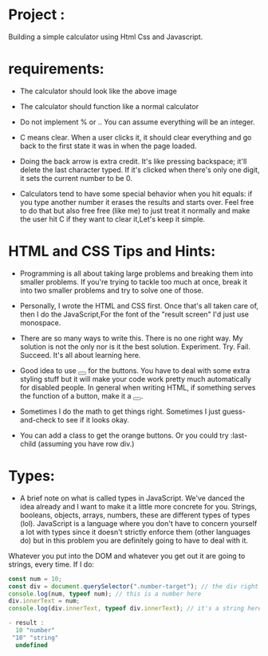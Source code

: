 # Project :

Building a simple calculator using Html Css and Javascript.

# requirements:

- The calculator should look like the above image

- The calculator should function like a normal calculator

- Do not implement % or .. You can assume everything will be an integer.

- C means clear. When a user clicks it, it should clear everything and go back to the first state it was in when the page loaded.

- Doing the back arrow is extra credit. It's like pressing backspace; it'll delete the last character typed. If it's clicked when there's only one digit, it sets the current number to be 0.

- Calculators tend to have some special behavior when you hit equals: if you type another number it erases the results and starts over. Feel free to do that but also free free (like me) to just treat it normally and make the user hit C if they want to clear it,Let's keep it simple.

# HTML and CSS Tips and Hints:

- Programming is all about taking large problems and breaking them into smaller problems. If you're trying to tackle too much at once, break it into two smaller problems and try to solve one of those.

- Personally, I wrote the HTML and CSS first. Once that's all taken care of, then I do the JavaScript,For the font of the "result screen" I'd just use monospace.

- There are so many ways to write this. There is no one right way. My solution is not the only nor is it the best solution. Experiment. Try. Fail. Succeed. It's all about learning here.

- Good idea to use <button></button> for the buttons. You have to deal with some extra styling stuff but it will make your code work pretty much automatically for disabled people. In general when writing HTML, if something serves the function of a button, make it a <button></button>.

- Sometimes I do the math to get things right. Sometimes I just guess-and-check to see if it looks okay.

- You can add a class to get the orange buttons. Or you could try :last-child (assuming you have row div.)

# Types:

- A brief note on what is called types in JavaScript. We've danced the idea already and I want to make it a little more concrete for you. Strings, booleans, objects, arrays, numbers, these are different types of types (lol). JavaScript is a language where you don't have to concern yourself a lot with types since it doesn't strictly enforce them (other languages do) but in this problem you are definitely going to have to deal with it.


Whatever you put into the DOM and whatever you get out it are going to strings, every time. If I do:
```javascript
const num = 10;
const div = document.querySelector(".number-target"); // the div right above this block
console.log(num, typeof num); // this is a number here
div.innerText = num;
console.log(div.innerText, typeof div.innerText); // it's a string here
```
```javascript
- result :
  10 "number"
 "10" "string"
  undefined
